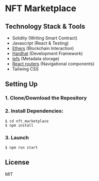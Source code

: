 # NFT Marketplace

## Technology Stack & Tools

- Solidity (Writing Smart Contract)
- Javascript (React & Testing)
- [Ethers](https://docs.ethers.io/v5/) (Blockchain Interaction)
- [Hardhat](https://hardhat.org/) (Development Framework)
- [Ipfs](https://ipfs.io/) (Metadata storage)
- [React routers](https://v5.reactrouter.com/) (Navigational components)
- Tailwing CSS

## Setting Up
### 1. Clone/Download the Repository

### 2. Install Dependencies:
```
$ cd nft_marketplace
$ npm install
```
 

### 3. Launch 
`$ npm run start`

License
----
MIT